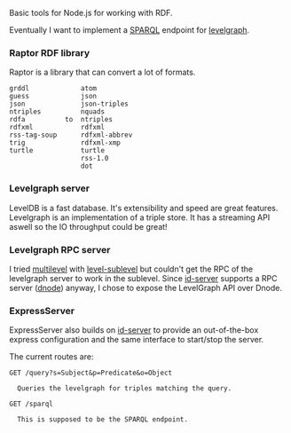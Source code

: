 Basic tools for Node.js for working with RDF.

Eventually I want to implement a
[SPARQL](http://www.w3.org/2009/sparql/wiki/Main_Page) endpoint for
[levelgraph](https://github.com/mcollina/levelgraph).

### Raptor RDF library
Raptor is a library that can convert a lot of formats.

    grddl             atom
    guess             json
    json              json-triples
    ntriples          nquads
    rdfa          to  ntriples
    rdfxml            rdfxml
    rss-tag-soup      rdfxml-abbrev
    trig              rdfxml-xmp
    turtle            turtle
                      rss-1.0
                      dot

### Levelgraph server
LevelDB is a fast database. It's extensibility and speed are great features.
Levelgraph is an implementation of a triple store. It has a streaming API
aswell so the IO throughput could be great!

### Levelgraph RPC server
I tried [multilevel](https://github.com/juliangruber/multilevel) with
[level-sublevel](https://github.com/dominictarr/level-sublevel) but couldn't
get the RPC of the levelgraph server to work in the sublevel. Since
[id-server](https://github.com/Industrial/id-server) supports a RPC server
([dnode](https://github.com/substack/dnode)) anyway, I chose to expose the
LevelGraph API over Dnode.

### ExpressServer
ExpressServer also builds on
[id-server](https://github.com/Industrial/id-server) to provide an
out-of-the-box express configuration and the same interface to start/stop the
server.

The current routes are:

    GET /query?s=Subject&p=Predicate&o=Object

      Queries the levelgraph for triples matching the query.

    GET /sparql

      This is supposed to be the SPARQL endpoint.
